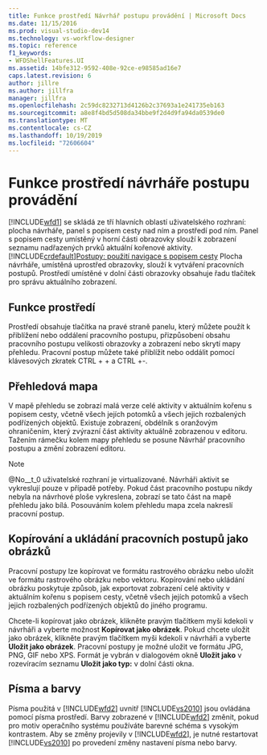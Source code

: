 ```yaml
---
title: Funkce prostředí Návrhář postupu provádění | Microsoft Docs
ms.date: 11/15/2016
ms.prod: visual-studio-dev14
ms.technology: vs-workflow-designer
ms.topic: reference
f1_keywords:
- WFDShellFeatures.UI
ms.assetid: 14bfe312-9592-408e-92ce-e98585ad16e7
caps.latest.revision: 6
author: jillre
ms.author: jillfra
manager: jillfra
ms.openlocfilehash: 2c59dc8232713d4126b2c37693a1e241735eb163
ms.sourcegitcommit: a8e8f4bd5d508da34bbe9f2d4d9fa94da0539de0
ms.translationtype: MT
ms.contentlocale: cs-CZ
ms.lasthandoff: 10/19/2019
ms.locfileid: "72606604"
---
```

# <a name="workflow-designer-shell-features"></a>Funkce prostředí návrháře postupu provádění
[!INCLUDE[wfd1](../includes/wfd1-md.md)] se skládá ze tří hlavních oblastí uživatelského rozhraní: plocha návrháře, panel s popisem cesty nad ním a prostředí pod ním. Panel s popisem cesty umístěný v horní části obrazovky slouží k zobrazení seznamu nadřazených prvků aktuální kořenové aktivity. [!INCLUDE[crdefault](../includes/crdefault-md.md)][Postupy: použití navigace s popisem cesty](../workflow-designer/how-to-use-breadcrumb-navigation.md) Plocha návrháře, umístěná uprostřed obrazovky, slouží k vytváření pracovních postupů. Prostředí umístěné v dolní části obrazovky obsahuje řadu tlačítek pro správu aktuálního zobrazení.

## <a name="shell-features"></a>Funkce prostředí
 Prostředí obsahuje tlačítka na pravé straně panelu, který můžete použít k přiblížení nebo oddálení pracovního postupu, přizpůsobení obsahu pracovního postupu velikosti obrazovky a zobrazení nebo skrytí mapy přehledu. Pracovní postup můžete také přiblížit nebo oddálit pomocí klávesových zkratek CTRL + + a CTRL +-.

## <a name="overview-map"></a>Přehledová mapa
 V mapě přehledu se zobrazí malá verze celé aktivity v aktuálním kořenu s popisem cesty, včetně všech jejích potomků a všech jejich rozbalených podřízených objektů. Existuje zobrazení, obdélník s oranžovým ohraničením, který zvýrazní část aktivity aktuálně zobrazenou v editoru. Tažením rámečku kolem mapy přehledu se posune Návrhář pracovního postupu a změní zobrazení editoru.

> [!NOTE]
> @No__t_0 uživatelské rozhraní je virtualizované. Návrháři aktivit se vykreslují pouze v případě potřeby. Pokud část pracovního postupu nikdy nebyla na návrhové ploše vykreslena, zobrazí se tato část na mapě přehledu jako bílá. Posouváním kolem přehledu mapa zcela nakreslí pracovní postup.

## <a name="copying-or-saving-workflows-as-images"></a>Kopírování a ukládání pracovních postupů jako obrázků
 Pracovní postupy lze kopírovat ve formátu rastrového obrázku nebo uložit ve formátu rastrového obrázku nebo vektoru. Kopírování nebo ukládání obrázku poskytuje způsob, jak exportovat zobrazení celé aktivity v aktuálním kořenu s popisem cesty, včetně všech jejích potomků a všech jejich rozbalených podřízených objektů do jiného programu.

 Chcete-li kopírovat jako obrázek, klikněte pravým tlačítkem myši kdekoli v návrháři a vyberte možnost **Kopírovat jako obrázek**. Pokud chcete uložit jako obrázek, klikněte pravým tlačítkem myši kdekoli v návrháři a vyberte **Uložit jako obrázek**. Pracovní postupy je možné uložit ve formátu JPG, PNG, GIF nebo XPS. Formát je vybrán v dialogovém okně **Uložit jako** v rozevíracím seznamu **Uložit jako typ:** v dolní části okna.

## <a name="fonts-and-colors"></a>Písma a barvy
 Písma použitá v [!INCLUDE[wfd2](../includes/wfd2-md.md)] uvnitř [!INCLUDE[vs2010](../includes/vs2010-md.md)] jsou ovládána pomocí písma prostředí. Barvy zobrazené v [!INCLUDE[wfd2](../includes/wfd2-md.md)] změnit, pokud pro motiv operačního systému používáte barevné schéma s vysokým kontrastem. Aby se změny projevily v [!INCLUDE[wfd2](../includes/wfd2-md.md)], je nutné restartovat [!INCLUDE[vs2010](../includes/vs2010-md.md)] po provedení změny nastavení písma nebo barvy.